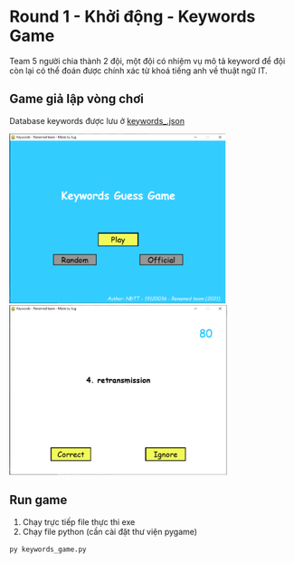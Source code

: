 # Round 1 - Khởi động - Keywords Game

Team 5 người chia thành 2 đội, một đội có nhiệm vụ mô tả keyword để đội còn lại có thể đoán được chính xác từ khoá tiếng anh về thuật ngữ IT.

## Game giả lập vòng chơi
Database keywords được lưu ở [keywords_.json](/KeywordsGame/keywords/keywords_.json)
<p float="center">
  <img src="/images/keyword.png" alt="intro" height=300>
  <img src="/images/keyword_ingame.PNG" alt="ingame" height=300>
</p>



## Run game
1. Chạy trực tiếp file thực thi exe
2. Chạy file python (cần cài đặt thư viện pygame)
  ```
  py keywords_game.py
  ```
